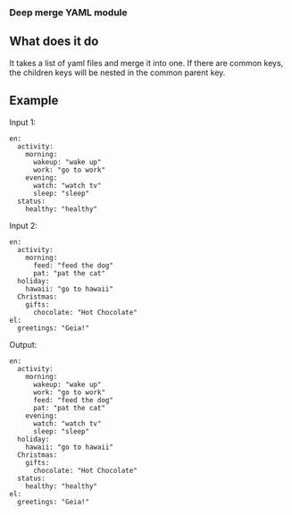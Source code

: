 ### Deep merge YAML module

## What does it do
It takes a list of yaml files and merge it into one.
If there are common keys, the children keys will be nested
in the common parent key.

## Example


Input 1:
```
en: 
  activity: 
    morning: 
      wakeup: "wake up" 
      work: "go to work" 
    evening: 
      watch: "watch tv" 
      sleep: "sleep" 
  status:  
    healthy: "healthy" 
```

Input 2: 
```
en: 
  activity: 
    morning: 
      feed: "feed the dog" 
      pat: "pat the cat" 
  holiday: 
    hawaii: "go to hawaii" 
  Christmas: 
    gifts: 
      chocolate: "Hot Chocolate" 
el: 
  greetings: "Geia!" 
```

Output: 
```
en: 
  activity: 
    morning: 
      wakeup: "wake up" 
      work: "go to work" 
      feed: "feed the dog" 
      pat: "pat the cat" 
    evening: 
      watch: "watch tv" 
      sleep: "sleep" 
  holiday: 
    hawaii: "go to hawaii" 
  Christmas: 
    gifts: 
      chocolate: "Hot Chocolate" 
  status:  
    healthy: "healthy"   
el: 
  greetings: "Geia!" 
```

